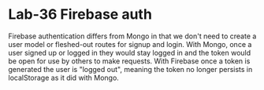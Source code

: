 # Lab-36 Firebase auth

Firebase authentication differs from Mongo in that we don't need to create a user model or fleshed-out routes for signup and login. With Mongo, once a user signed up or logged in they would stay logged in and the token would be open for use by others to make requests. With Firebase once a token is generated the user is "logged out", meaning the token no longer persists in localStorage as it did with Mongo.
